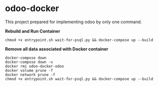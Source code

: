 # odoo-docker

This project prepared for implementing odoo by only one command.

**Rebuild and Run Container**

```
chmod +x entrypoint.sh wait-for-psql.py && docker-compose up --build
```

**Remove all data associated with Docker container**

```
docker-compose down
docker-compose down -v
docker rmi odoo-docker-odoo
docker volume prune -f
docker network prune -f
chmod +x entrypoint.sh wait-for-psql.py && docker-compose up --build
```
